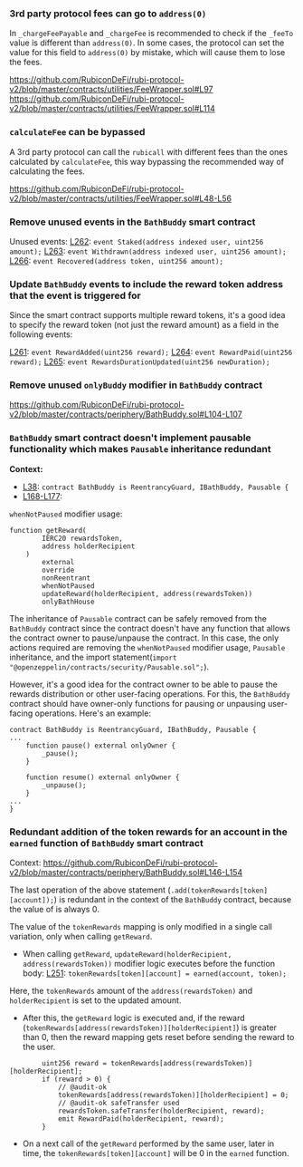### 3rd party protocol fees can go to `address(0)`

In `_chargeFeePayable` and `_chargeFee` is recommended to check if the `_feeTo` value is different than `address(0)`. In some cases, the protocol can set the value for this field to `address(0)` by mistake, which will cause them to lose the fees.

https://github.com/RubiconDeFi/rubi-protocol-v2/blob/master/contracts/utilities/FeeWrapper.sol#L97
https://github.com/RubiconDeFi/rubi-protocol-v2/blob/master/contracts/utilities/FeeWrapper.sol#L114

### `calculateFee` can be bypassed

A 3rd party protocol can call the `rubicall` with different fees than the ones calculated by `calculateFee`, this way bypassing the recommended way of calculating the fees. 

https://github.com/RubiconDeFi/rubi-protocol-v2/blob/master/contracts/utilities/FeeWrapper.sol#L48-L56

### Remove unused events in the `BathBuddy` smart contract

Unused events:
[L262](https://github.com/RubiconDeFi/rubi-protocol-v2/blob/master/contracts/periphery/BathBuddy.sol#L262): `event Staked(address indexed user, uint256 amount);`
[L263](https://github.com/RubiconDeFi/rubi-protocol-v2/blob/master/contracts/periphery/BathBuddy.sol#L263): `event Withdrawn(address indexed user, uint256 amount);`
[L266](https://github.com/RubiconDeFi/rubi-protocol-v2/blob/master/contracts/periphery/BathBuddy.sol#L266): `event Recovered(address token, uint256 amount);`

### Update `BathBuddy` events to include the reward token address that the event is triggered for

Since the smart contract supports multiple reward tokens, it's a good idea to specify the reward token (not just the reward amount) as a field in the following events:

[L261](https://github.com/RubiconDeFi/rubi-protocol-v2/blob/master/contracts/periphery/BathBuddy.sol#L261): `event RewardAdded(uint256 reward);`
[L264](https://github.com/RubiconDeFi/rubi-protocol-v2/blob/master/contracts/periphery/BathBuddy.sol#L264): `event RewardPaid(uint256 reward);`
[L265](https://github.com/RubiconDeFi/rubi-protocol-v2/blob/master/contracts/periphery/BathBuddy.sol#L265): `event RewardsDurationUpdated(uint256 newDuration);`

### Remove unused `onlyBuddy` modifier in `BathBuddy` contract

https://github.com/RubiconDeFi/rubi-protocol-v2/blob/master/contracts/periphery/BathBuddy.sol#L104-L107

### `BathBuddy` smart contract doesn't implement pausable functionality which makes `Pausable` inheritance redundant

**Context:**
- [L38](https://github.com/RubiconDeFi/rubi-protocol-v2/blob/master/contracts/periphery/BathBuddy.sol#L38):  `contract BathBuddy is ReentrancyGuard, IBathBuddy, Pausable {`
- [L168-L177](https://github.com/RubiconDeFi/rubi-protocol-v2/blob/master/contracts/periphery/BathBuddy.sol#L168-L177): 

`whenNotPaused` modifier usage:

```solidity
function getReward(
        IERC20 rewardsToken,
        address holderRecipient
    )
        external
        override
        nonReentrant
        whenNotPaused
        updateReward(holderRecipient, address(rewardsToken))
        onlyBathHouse
```


The inheritance of `Pausable` contract can be safely removed from the `BathBuddy` contract since the contract doesn't have any function that allows the contract owner to pause/unpause the contract. In this case, the only actions required are removing the `whenNotPaused` modifier usage, `Pausable` inheritance, and the import statement(`import "@openzeppelin/contracts/security/Pausable.sol";`).  

However, it's a good idea for the contract owner to be able to pause the rewards distribution or other user-facing operations. For this, the `BathBuddy` contract should have owner-only functions for pausing or unpausing user-facing operations. Here's an example:

```solidity
contract BathBuddy is ReentrancyGuard, IBathBuddy, Pausable {
...
    function pause() external onlyOwner {
        _pause();
    }

    function resume() external onlyOwner {
        _unpause();
    }
...
}
```


### Redundant addition of the token rewards for an account in the `earned` function of `BathBuddy` smart contract 

Context: https://github.com/RubiconDeFi/rubi-protocol-v2/blob/master/contracts/periphery/BathBuddy.sol#L146-L154

The last operation of the above statement (`.add(tokenRewards[token][account]);`) is redundant in the context of the `BathBuddy` contract, because the value of is always 0.

The value of the `tokenRewards` mapping is only modified in a single call variation, only when calling `getReward`.

- When calling `getReward`, `updateReward(holderRecipient, address(rewardsToken))` modifier logic executes before the function body:
[L251](https://github.com/RubiconDeFi/rubi-protocol-v2/blob/master/contracts/periphery/BathBuddy.sol#L251): `tokenRewards[token][account] = earned(account, token);`

Here, the `tokenRewards` amount of the `address(rewardsToken)` and `holderRecipient` is set to the updated amount.

- After this, the `getReward` logic is executed and, if the reward (`tokenRewards[address(rewardsToken)][holderRecipient]`) is greater than 0, then the reward mapping gets reset before sending the reward to the user.

```solidity
        uint256 reward = tokenRewards[address(rewardsToken)][holderRecipient];
        if (reward > 0) {
            // @audit-ok
            tokenRewards[address(rewardsToken)][holderRecipient] = 0;
            // @audit-ok safeTransfer used
            rewardsToken.safeTransfer(holderRecipient, reward);
            emit RewardPaid(holderRecipient, reward);
        }
```

- On a next call of the `getReward` performed by the same user, later in time, the `tokenRewards[token][account]` will be 0 in the `earned` function.

 